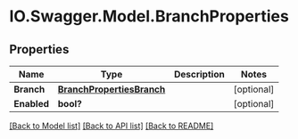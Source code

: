 # IO.Swagger.Model.BranchProperties
## Properties

Name | Type | Description | Notes
------------ | ------------- | ------------- | -------------
**Branch** | [**BranchPropertiesBranch**](BranchPropertiesBranch.md) |  | [optional] 
**Enabled** | **bool?** |  | [optional] 

[[Back to Model list]](../README.md#documentation-for-models) [[Back to API list]](../README.md#documentation-for-api-endpoints) [[Back to README]](../README.md)

